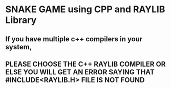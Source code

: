 # SNAKE GAME using CPP and RAYLIB Library 
## If you have multiple c++ compilers in your system,
## PLEASE CHOOSE THE C++ RAYLIB COMPILER OR ELSE YOU WILL GET AN ERROR SAYING THAT #INCLUDE<RAYLIB.H> FILE IS NOT FOUND 


